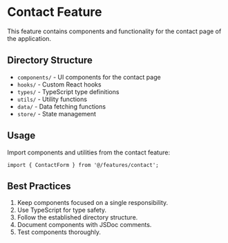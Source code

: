 # Contact Feature

This feature contains components and functionality for the contact page of the application.

## Directory Structure

- `components/` - UI components for the contact page
- `hooks/` - Custom React hooks
- `types/` - TypeScript type definitions
- `utils/` - Utility functions
- `data/` - Data fetching functions
- `store/` - State management

## Usage

Import components and utilities from the contact feature:

```tsx
import { ContactForm } from '@/features/contact';
```

## Best Practices

1. Keep components focused on a single responsibility.
2. Use TypeScript for type safety.
3. Follow the established directory structure.
4. Document components with JSDoc comments.
5. Test components thoroughly. 